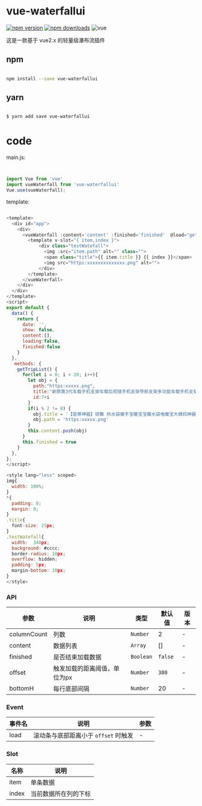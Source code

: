 # vue-waterfallui
[![npm version](https://img.shields.io/npm/v/vue-waterfallui.svg?style=flat-square)](http://badge.fury.io/js/vue-waterfallui) 
[![npm downloads](https://img.shields.io/npm/dm/vue-waterfallui.svg?style=flat-square)](http://badge.fury.io/js/vue-waterfallui)
![vue](https://img.shields.io/badge/vue-2.0.0-green.svg)

这是一款基于 vue2.x 的轻量级瀑布流插件  

## npm
```bash

npm install --save vue-waterfallui

```
## yarn

```bash

$ yarn add save vue-waterfallui

```
# code

main.js:

```javascript


import Vue from 'vue'
import vueWaterfall from 'vue-waterfallui'
Vue.use(vueWaterfall);

```

template:

```javascript

<template>
  <div id="app"> 
    <div>
      <vueWaterfall :content='content' :finished='finished'  @load="getTripList"> 
        <template v-slot="{ item,index }"> 
            <div class="testWatefall"> 
              <img :src="item.path" alt="" class=""> 
              <span class="title">{{ item.title }} {{ index }}</span>  
              <img src="https:xxxxxxxxxxxxxx.png" alt="">
            </div> 
        </template> 
      </vueWaterfall>  
    </div>
  </div>
</template>
<script>   
export default {   
  data() {
    return {
      date: '',
      show: false,
      content:[],
      loading:false,
      finished:false
    }
  },
   methods: { 
    getTripList() {   
      for(let i = 0; i < 20; i++){
        let obj = {
          path:"https:xxxxx.png",
          title:"新款第3代车载手机支架车载后视镜手机支架导航支架多功能车载手机支架汽车用品后视镜挂架多功能热门同款 第3代【创意款】不遮视线/用坏免费换新",
          id:7+i
        }
        if(i % 2 != 0) {
          obj.title = '【驱寒神器】锐舞 热水袋暖手宝暖宝宝暖水袋电暖宝大姨妈神器热敷充电式暖手暖脚暖宫暖腰石墨烯保暖神器 无水加热|持久恒温'
          obj.path = 'https:xxxxx.png'
        }
        this.content.push(obj)
      }
      this.finished = true
    }
  },
};
</script>

<style lang="less" scoped> 
img{
  width: 100%; 
}
*{
  padding: 0;
  margin: 0;
}
.title{
  font-size: 25px;
}
.testWatefall{
  width:  340px;
  background: #cccc;
  border-radius: 10px;
  overflow: hidden;
  padding: 5px;
  margin-bottom: 10px;
}
</style>

```



### API

| 参数           | 说明                                        | 类型             | 默认值  | 版本 |
| -------------- | ------------------------------------------- | ---------------- | ------- | ---- |
| columnCount            | 列数                                        | `Number`         | 2       | -    |
| content       |  数据列表 | `Array`          | []      | -    |
| finished      |  是否结束加载数据                   | `Boolean`        | `false` | -    |
| offset         | 触发加载的距离阈值，单位为px                          | `Number` | `300`   | -    |
| bottomH       | 每行底部间隔                                  | `Number`        |  20   | -    |

### Event

| 事件名 | 说明                                 | 参数 |
| ------ | ------------------------------------ | ---- |
| load | 滚动条与底部距离小于 `offset` 时触发 | -    | 

### Slot

| 名称    | 说明                 |
| ------- | -------------------- | 
| item    | 单条数据             |
| index   | 当前数据所在列的下标 |